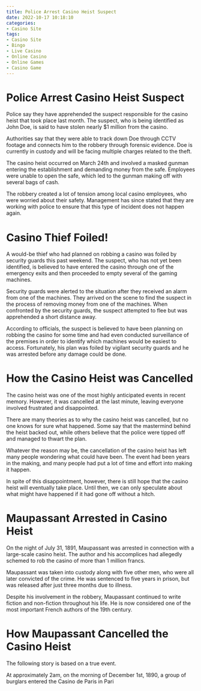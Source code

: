 ```yaml
---
title: Police Arrest Casino Heist Suspect
date: 2022-10-17 10:18:10
categories:
- Casino Site
tags:
- Casino Site
- Bingo
- Live Casino
- Online Casino
- Online Games
- Casino Game
---
```



#  Police Arrest Casino Heist Suspect

Police say they have apprehended the suspect responsible for the casino heist that took place last month. The suspect, who is being identified as John Doe, is said to have stolen nearly $1 million from the casino.

Authorities say that they were able to track down Doe through CCTV footage and connects him to the robbery through forensic evidence. Doe is currently in custody and will be facing multiple charges related to the theft.

The casino heist occurred on March 24th and involved a masked gunman entering the establishment and demanding money from the safe. Employees were unable to open the safe, which led to the gunman making off with several bags of cash.

The robbery created a lot of tension among local casino employees, who were worried about their safety. Management has since stated that they are working with police to ensure that this type of incident does not happen again.

#  Casino Thief Foiled!

A would-be thief who had planned on robbing a casino was foiled by security guards this past weekend. The suspect, who has not yet been identified, is believed to have entered the casino through one of the emergency exits and then proceeded to empty several of the gaming machines.

Security guards were alerted to the situation after they received an alarm from one of the machines. They arrived on the scene to find the suspect in the process of removing money from one of the machines. When confronted by the security guards, the suspect attempted to flee but was apprehended a short distance away.

According to officials, the suspect is believed to have been planning on robbing the casino for some time and had even conducted surveillance of the premises in order to identify which machines would be easiest to access. Fortunately, his plan was foiled by vigilant security guards and he was arrested before any damage could be done.

#  How the Casino Heist was Cancelled

The casino heist was one of the most highly anticipated events in recent memory. However, it was cancelled at the last minute, leaving everyone involved frustrated and disappointed.

There are many theories as to why the casino heist was cancelled, but no one knows for sure what happened. Some say that the mastermind behind the heist backed out, while others believe that the police were tipped off and managed to thwart the plan.

Whatever the reason may be, the cancellation of the casino heist has left many people wondering what could have been. The event had been years in the making, and many people had put a lot of time and effort into making it happen.

In spite of this disappointment, however, there is still hope that the casino heist will eventually take place. Until then, we can only speculate about what might have happened if it had gone off without a hitch.

#  Maupassant Arrested in Casino Heist

On the night of July 31, 1891, Maupassant was arrested in connection with a large-scale casino heist. The author and his accomplices had allegedly schemed to rob the casino of more than 1 million francs.

Maupassant was taken into custody along with five other men, who were all later convicted of the crime. He was sentenced to five years in prison, but was released after just three months due to illness.

Despite his involvement in the robbery, Maupassant continued to write fiction and non-fiction throughout his life. He is now considered one of the most important French authors of the 19th century.

#  How Maupassant Cancelled the Casino Heist

The following story is based on a true event.

At approximately 2am, on the morning of December 1st, 1890, a group of burglars entered the Casino de Paris in Pari